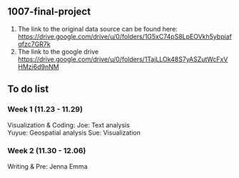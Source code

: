 ## 1007-final-project
1. The link to the original data source can be found here:
https://drive.google.com/drive/u/0/folders/1G5xC74pS8LpEOVkh5ybpiafqfzc7GR7k
2. The link to the google drive
https://drive.google.com/drive/u/0/folders/1TajLLOk48S7yASZutWcFxVHMzi6d9nNM

## To do list

### Week 1 (11.23 - 11.29)
Visualization & Coding:
Joe: Text analysis \
Yuyue: Geospatial analysis 
Sue: Visualization


### Week 2 (11.30 - 12.06)
Writing & Pre:
Jenna
Emma
